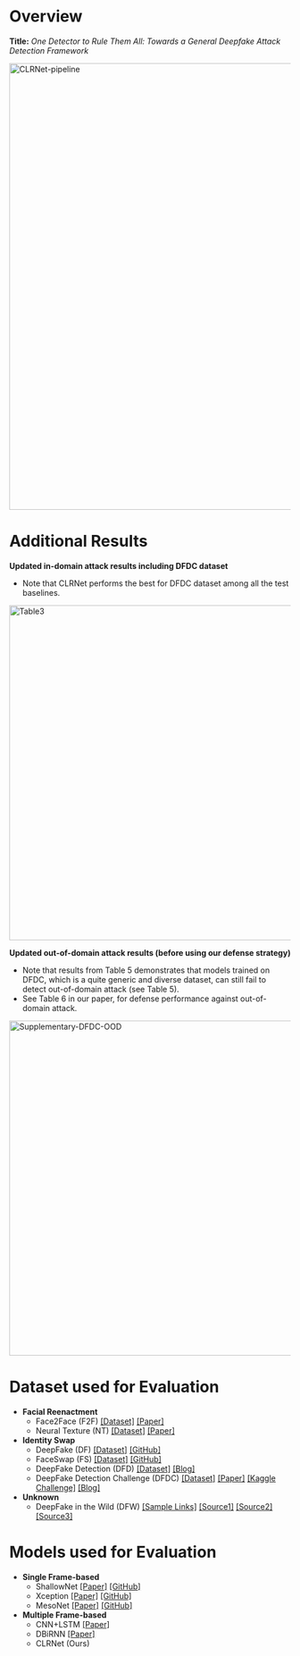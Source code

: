 # Overview
__Title:__ *One Detector to Rule Them All: Towards a General Deepfake Attack Detection Framework*

<img src="https://i.ibb.co/8Pf6Chb/CLRNet-pipeline.png" alt="CLRNet-pipeline" border="0" width="800">

# Additional Results

__Updated in-domain attack results including DFDC dataset__

* Note that CLRNet performs the best for DFDC dataset among all the test baselines.

<img src="https://i.ibb.co/HP5dSJF/Table3.png" alt="Table3" border="0" width="600" > 


__Updated out-of-domain attack results (before using our defense strategy)__

* Note that results from Table 5 demonstrates that models trained on DFDC, which is a quite generic and diverse dataset, can still fail to detect out-of-domain attack (see Table 5).
* See Table 6 in our paper, for defense performance against out-of-domain attack.

<img src="https://i.ibb.co/6DSdfWm/Supplementary-DFDC-OOD.png" alt="Supplementary-DFDC-OOD" border="0" width="600">

# Dataset used for Evaluation
* __Facial Reenactment__
  * Face2Face (F2F) [[Dataset]](https://github.com/ondyari/FaceForensics) [[Paper]](https://openaccess.thecvf.com/content_cvpr_2016/html/Thies_Face2Face_Real-Time_Face_CVPR_2016_paper.html)
  * Neural Texture (NT) [[Dataset]](https://github.com/ondyari/FaceForensics) [[Paper]](https://dl.acm.org/doi/abs/10.1145/3306346.3323035)
* __Identity Swap__
  * DeepFake (DF) [[Dataset]](https://github.com/ondyari/FaceForensics) [[GitHub]](https://github.com/deepfakes/faceswap)
  * FaceSwap (FS) [[Dataset]](https://github.com/ondyari/FaceForensics) [[GitHub]](https://github.com/MarekKowalski/FaceSwap/)
  * DeepFake Detection (DFD) [[Dataset]](https://github.com/ondyari/FaceForensics) [[Blog]](https://ai.googleblog.com/2019/09/contributing-data-to-deepfake-detection.html)
  * DeepFake Detection Challenge (DFDC) [[Dataset]](https://dfdc.ai/login) [[Paper]](https://arxiv.org/abs/2006.07397?fbclid=IwAR3_VNnOvjhY8lKe7OIYC4t9jY7RkxrxV0nvpo781o_QdnM25mhjUBj5YUk) [[Kaggle Challenge]](https://www.kaggle.com/c/deepfake-detection-challenge/overview) [[Blog]](https://ai.facebook.com/datasets/dfdc/)
* __Unknown__
  * DeepFake in the Wild (DFW) [[Sample Links]](dataset/DFW_sample_links.md) [[Source1]](https://onedualityfakes.com/Forum-Share-your-fakes-SFW-only) [[Source2]](https://forum.faceswap.dev/viewforum.php?f=8&sid=b4c58dff0d5889ec37acfc28c5a2de1c) [[Source3]](https://www.reddit.com/r/SFWdeepfakes/)

# Models used for Evaluation
* __Single Frame-based__
  * ShallowNet [[Paper]](https://dl.acm.org/doi/abs/10.1145/3267357.3267367) [[GitHub]](https://github.com/shahroztariq/ShallowNet)
  * Xception [[Paper]](https://openaccess.thecvf.com/content_cvpr_2017/html/Chollet_Xception_Deep_Learning_CVPR_2017_paper.html) [[GitHub]](https://github.com/fchollet/deep-learning-models/blob/master/xception.py)
  * MesoNet [[Paper]](https://ieeexplore.ieee.org/abstract/document/8630761) [[GitHub]](https://github.com/DariusAf/MesoNet)
* __Multiple Frame-based__
  * CNN+LSTM [[Paper]](https://ieeexplore.ieee.org/abstract/document/8639163)
  * DBiRNN [[Paper]](https://openaccess.thecvf.com/content_CVPRW_2019/html/Media_Forensics/Sabir_Recurrent_Convolutional_Strategies_for_Face_Manipulation_Detection_in_Videos_CVPRW_2019_paper.html)
  * CLRNet (Ours)
